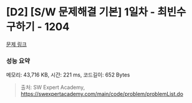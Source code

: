 # [D2] [S/W 문제해결 기본] 1일차 - 최빈수 구하기 - 1204 

[문제 링크](https://swexpertacademy.com/main/code/problem/problemDetail.do?contestProbId=AV13zo1KAAACFAYh) 

### 성능 요약

메모리: 43,716 KB, 시간: 221 ms, 코드길이: 652 Bytes



> 출처: SW Expert Academy, https://swexpertacademy.com/main/code/problem/problemList.do